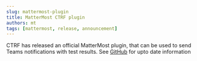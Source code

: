 ```yaml
---
slug: mattermost-plugin
title: MatterMost CTRF plugin
authors: mt
tags: [mattermost, release, announcement]
---
```


CTRF has released an official MatterMost plugin, that can be used to send Teams notifications with test results. See [GitHub](https://github.com/ctrf-io/mattermost-ctrf) for upto date information
